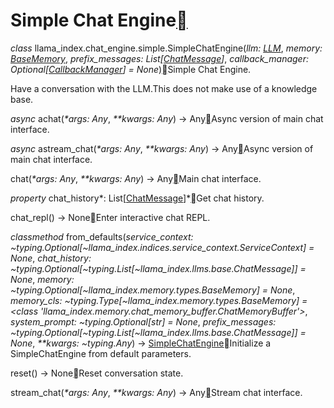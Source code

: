 Simple Chat Engine[](#module-llama_index.chat_engine.simple "Permalink to this heading")
=========================================================================================

*class* llama\_index.chat\_engine.simple.SimpleChatEngine(*llm: [LLM](../../llms.html#llama_index.llms.base.LLM "llama_index.llms.base.LLM")*, *memory: [BaseMemory](../../memory.html#llama_index.memory.BaseMemory "llama_index.memory.types.BaseMemory")*, *prefix\_messages: List[[ChatMessage](../../llms.html#llama_index.llms.base.ChatMessage "llama_index.llms.base.ChatMessage")]*, *callback\_manager: Optional[[CallbackManager](../../callbacks.html#llama_index.callbacks.CallbackManager "llama_index.callbacks.base.CallbackManager")] = None*)[](#llama_index.chat_engine.simple.SimpleChatEngine "Permalink to this definition")Simple Chat Engine.

Have a conversation with the LLM.This does not make use of a knowledge base.

*async* achat(*\*args: Any*, *\*\*kwargs: Any*) → Any[](#llama_index.chat_engine.simple.SimpleChatEngine.achat "Permalink to this definition")Async version of main chat interface.

*async* astream\_chat(*\*args: Any*, *\*\*kwargs: Any*) → Any[](#llama_index.chat_engine.simple.SimpleChatEngine.astream_chat "Permalink to this definition")Async version of main chat interface.

chat(*\*args: Any*, *\*\*kwargs: Any*) → Any[](#llama_index.chat_engine.simple.SimpleChatEngine.chat "Permalink to this definition")Main chat interface.

*property* chat\_history*: List[[ChatMessage](../../llms.html#llama_index.llms.base.ChatMessage "llama_index.llms.base.ChatMessage")]*[](#llama_index.chat_engine.simple.SimpleChatEngine.chat_history "Permalink to this definition")Get chat history.

chat\_repl() → None[](#llama_index.chat_engine.simple.SimpleChatEngine.chat_repl "Permalink to this definition")Enter interactive chat REPL.

*classmethod* from\_defaults(*service\_context: ~typing.Optional[~llama\_index.indices.service\_context.ServiceContext] = None*, *chat\_history: ~typing.Optional[~typing.List[~llama\_index.llms.base.ChatMessage]] = None*, *memory: ~typing.Optional[~llama\_index.memory.types.BaseMemory] = None*, *memory\_cls: ~typing.Type[~llama\_index.memory.types.BaseMemory] = <class 'llama\_index.memory.chat\_memory\_buffer.ChatMemoryBuffer'>*, *system\_prompt: ~typing.Optional[str] = None*, *prefix\_messages: ~typing.Optional[~typing.List[~llama\_index.llms.base.ChatMessage]] = None*, *\*\*kwargs: ~typing.Any*) → [SimpleChatEngine](#llama_index.chat_engine.simple.SimpleChatEngine "llama_index.chat_engine.simple.SimpleChatEngine")[](#llama_index.chat_engine.simple.SimpleChatEngine.from_defaults "Permalink to this definition")Initialize a SimpleChatEngine from default parameters.

reset() → None[](#llama_index.chat_engine.simple.SimpleChatEngine.reset "Permalink to this definition")Reset conversation state.

stream\_chat(*\*args: Any*, *\*\*kwargs: Any*) → Any[](#llama_index.chat_engine.simple.SimpleChatEngine.stream_chat "Permalink to this definition")Stream chat interface.

